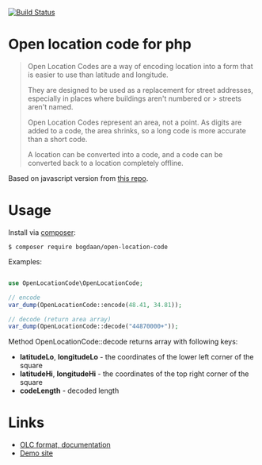 [![Build
Status](https://secure.travis-ci.org/Bogdaan/open-location-code.png)](http://travis-ci.org/Bogdaan/open-location-code)


# Open location code for php

> Open Location Codes are a way of encoding location into a form that is easier to use than latitude and longitude.
>
> They are designed to be used as a replacement for street addresses, especially in places where buildings aren't numbered or > streets aren't named.
>
> Open Location Codes represent an area, not a point. As digits are added to a code, the area shrinks, so a long code is more accurate than a short code.
>
> A location can be converted into a code, and a code can be converted back to a location completely offline.


Based on javascript version from [this repo](https://github.com/google/open-location-code).

# Usage

Install via [composer](http://getcomposer.org):
```
$ composer require bogdaan/open-location-code
```

Examples:
```php

use OpenLocationCode\OpenLocationCode;

// encode
var_dump(OpenLocationCode::encode(48.41, 34.81));

// decode (return area array)
var_dump(OpenLocationCode::decode("44870000+"));

```

Method OpenLocationCode::decode returns array with following keys:

+ **latitudeLo**, **longitudeLo** - the coordinates of the lower left corner of the square
+ **latitudeHi**, **longitudeHi** - the coordinates of the top right corner of the square
+ **codeLength** - decoded length



# Links

+ [OLC format, documentation](https://github.com/google/open-location-code/blob/master/docs/olc_definition.adoc)
+ [Demo site](https://plus.codes/)
